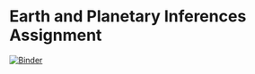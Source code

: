 # Earth and Planetary Inferences Assignment

[![Binder](https://img.shields.io/badge/launch-RStudio-blue.svg)](https://mybinder.org/v2/gh/2018-Computational-Tools/ps-epi-binder/master?urlpath=rstudio)

